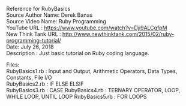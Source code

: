 Reference for RubyBasics  
Source Author Name: Derek Banas  
Source Video Name:  Ruby Programming  
YouTube URL : https://www.youtube.com/watch?v=Dji9ALCgfpM  
New Think Tank URL : http://www.newthinktank.com/2015/02/ruby-programming-tutorial/  
Date: July 26, 2018  
Description : Just basic tutorial on Ruby coding language.     

Files:  
RubyBasics1.rb : Input and Output, Arithmetic Operators, Data Types, Constants, File I/O  
RubyBasics2.rb : IF ELSE ELSIF  
RubyBasics3.rb : CASE
RubyBasics4.rb : TERNARY OPERATOR, LOOP, WHILE LOOP, UNTIL LOOP
RubyBasics5.rb : FOR LOOPS


